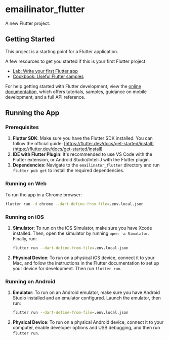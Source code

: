 # emailinator_flutter

A new Flutter project.

## Getting Started

This project is a starting point for a Flutter application.

A few resources to get you started if this is your first Flutter project:

- [Lab: Write your first Flutter app](https://docs.flutter.dev/get-started/codelab)
- [Cookbook: Useful Flutter samples](https://docs.flutter.dev/cookbook)

For help getting started with Flutter development, view the
[online documentation](https://docs.flutter.dev/), which offers tutorials,
samples, guidance on mobile development, and a full API reference.

## Running the App

### Prerequisites

1.  **Flutter SDK**: Make sure you have the Flutter SDK installed. You can follow the official guide: [https://flutter.dev/docs/get-started/install](https://flutter.dev/docs/get-started/install)
2.  **IDE with Flutter Plugin**: It's recommended to use VS Code with the Flutter extension, or Android Studio/IntelliJ with the Flutter plugin.
3.  **Dependencies**: Navigate to the `emailinator_flutter` directory and run `flutter pub get` to install the required dependencies.

### Running on Web

To run the app in a Chrome browser:

```bash
flutter run -d chrome --dart-define-from-file=.env.local.json 
```

### Running on iOS

1.  **Simulator**: To run on the iOS Simulator, make sure you have Xcode installed. Then, open the simulator by running `open -a Simulator`. Finally, run:
    ```bash
    flutter run --dart-define-from-file=.env.local.json 
    ```
2.  **Physical Device**: To run on a physical iOS device, connect it to your Mac, and follow the instructions in the Flutter documentation to set up your device for development. Then run `flutter run`.

### Running on Android

1.  **Emulator**: To run on an Android emulator, make sure you have Android Studio installed and an emulator configured. Launch the emulator, then run:
    ```bash
    flutter run --dart-define-from-file=.env.local.json 
    ```
2.  **Physical Device**: To run on a physical Android device, connect it to your computer, enable developer options and USB debugging, and then run `flutter run`.
